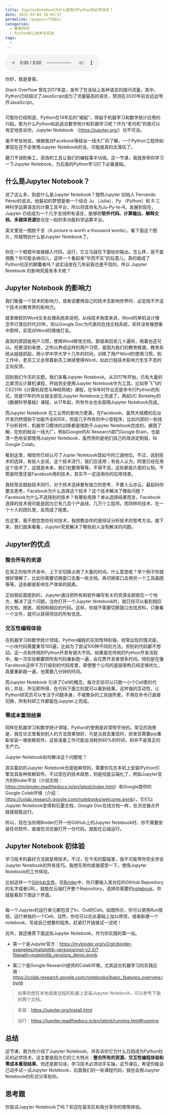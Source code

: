 ```yaml
---
title: JupyterNotebook为什么是现代Python的必学技术？
date: 2022-03-09 20:03:57
permalink: /pages/cf3db2/
categories:
  - 极客时间
  - Python核心技术与实战
tags:
  - 
---
```

<audio title="02.JupyterNotebook为什么是现代Python的必学技术？" src="https://static001.geekbang.org/resource/audio/7f/b9/7f8481cb86c376b17e93ca8a01b74fb9.mp3" controls="controls"></audio> 
<p>你好，我是景霄。</p><p>Stack  Overflow 曾在2017年底，发布了在该站上各种语言的提问流量。其中，Python已经超过了JavaScript成为了流量最高的语言，预测在2020年前会远远甩开JavaScript。</p><p><img src="https://static001.geekbang.org/resource/image/5c/2d/5c3daf49453370c3aa7ddf3bb36cab2d.png" alt=""></p><p>可能你已经知道，Python在14年后的“崛起”，得益于机器学习和数学统计应用的兴起。那为什么Python如此适合数学统计和机器学习呢？作为“老司机”的我可以肯定地告诉你，Jupyter Notebook （<a href="https://jupyter.org/">https://jupyter.org/</a>）功不可没。</p><p>毫不夸张地说，根据我对Facebook等硅谷一线大厂的了解，一个Python工程师如果现在还不会使用Jupyter Notebook的话，可能就真的太落伍了。</p><p>磨刀不误砍柴工，高效的工具让我们的编程事半功倍。这一节课，我就来带你学习一下Jupyter Notebook，为后面的Python学习打下必备基础。</p><h2>什么是Jupyter Notebook？</h2><p>说了这么多，到底什么是Jupyter Notebook？按照Jupyter 创始人 Fernando Pérez的说法，他最初的梦想是做一个综合 Ju （Julia）、Py （Python）和 R 三种科学运算语言的计算工具平台，所以将其命名为Ju-Py-te-R。发展到现在，Jupyter 已经成为一个几乎支持所有语言，能够把<strong>软件代码、计算输出、解释文档、多媒体资源</strong>整合在一起的多功能科学运算平台。</p><!-- [[[read_end]]] --><p>英文里说一图胜千言（A picture is worth a thousand words）。看下面这个图片，你就明白什么是Jupyter Notebook了。</p><p><img src="https://static001.geekbang.org/resource/image/de/71/dee40d0f591d3f5e2f43839dccc24471.png" alt=""></p><p>你在一个框框中直接输入代码，运行，它立马就在下面给你输出。怎么样，是不是很酷？你可能会纳闷儿，这样一个看起来“华而不实”的玩意儿，真的就成了Python社区的颠覆者吗？说实话放在几年前我也是不信的。所以 Jupyter Notebook 的影响究竟有多大呢？</p><h2>Jupyter Notebook 的影响力</h2><p>我们衡量一个技术的影响力，或者说要用自己的技术去影响世界时，必定绕不开这个技术对教育界的影响力。</p><p>就拿微软的Word文本处理系统来说吧。从纯技术角度来讲，Word的单机设计理念早已落后时代20年。但以Google Doc为代表的在线文档系统，却并没有像想象中那样，实现对Word的降维打击。</p><p>直观的原因是用户习惯，使用Word修改文档，那就来回发几十遍呗，用着也还可以。但更深刻来想，之所以养成这样的用户习惯，是因为我们的教育根源。教育系统从娃娃抓起，用小学中学大学十几年的时间，训练了用户Word的使用习惯。到工作中，老员工又会带着新员工继续使用Word，如此行程技术影响力生生不息的正向反馈。</p><p>回到我们今天的主题，我们来看Jupyter Notebook。从2017年开始，已有大量的北美顶尖计算机课程，开始完全使用Jupyter Notebook作为工具。比如李飞飞的CS231N《计算机视觉与神经网络》课程，在16年时作业还是命令行Python的形式，但是17年的作业就全部在Jupyter Notebook上完成了。再如UC Berkeley的《数据科学基础》课程，从17年起，所有作业也全部用Jupyter Notebook完成。</p><p>而Jupyter Notebook 在工业界的影响力更甚。在Facebook，虽然大规模的后台开发仍然借助于功能齐全的IDE，但是几乎所有的中小型程序，比如内部的一些线下分析软件，机器学习模块的训练都是借助于Jupyter Notebook完成的。据我了解，在别的硅谷一线大厂，例如Google的AI Research部门Google Brain，也是清一色地全部使用Jupyter Notebook，虽然用的是他们自己的改进定制版，叫 Google Colab。</p><p>看到这里，相信你已经认可了Jupter Notebook现如今的江湖地位。不过，说到技术的选择，有些人会说，这个技术流行，我们应该用；有些人认为，阿里已经在用这个技术了，这就是未来，我们也要用等等。不得不说，这些都是片面的认知。不管是阿里还是Facebook用的技术，其实不一定适用你的应用场景。</p><p>我经常会鼓励技术同行，对于技术选择要有独立的思考，不要人云亦云。最起码你要去思考，Facebook为什么选择这个技术？这个技术解决了哪些问题？Facebook为什么不选择别的技术？有哪些局限？单从选择结果而言，Facebook选择的技术很可能是因为它有几百个产品线，几万个工程师。而同样的技术，在一个十人的团队里，反而成了拖累。</p><p>在这里，我不想忽悠你任何技术，我想教会你的是辩证分析技术的思考方法。接下来，我们就来看看，Jupyter究竟解决了哪些别人没有解决的问题。</p><h2>Jupyter的优点</h2><h3>整合所有的资源</h3><p>在真正的软件开发中，上下文切换占用了大量的时间。什么意思呢？举个例子你就很好理解了，比如你需要切换窗口去看一些文档，再切换窗口去用另一个工具画图等等。这些都是影响生产效率的因素。</p><p>正如我前面提到的，Jupyter通过把所有和软件编写有关的资源全部放在一个地方，解决了这个问题。当你打开一个Jupyter Notebook时，就已经可以看到相应的文档、图表、视频和相应的代码。这样，你就不需要切换窗口去找资料，只要看一个文件，就可以获得项目的所有信息。</p><h3>交互性编程体验</h3><p>在机器学习和数学统计领域，Python编程的实验性特别强，经常出现的情况是，一小块代码需要重写100遍，比如为了尝试100种不同的方法，但别的代码都不想动。这一点和传统的Python开发有很大不同。如果是在传统的Python开发流程中，每一次实验都要把所有代码重新跑一遍，会花费开发者很多时间。特别是在像Facebook这样千万行级别的代码库里，即使整个公司的底层架构已经足够优化，真要重新跑一遍，也需要几分钟的时间。</p><p>而Jupyter Notebook  引进了Cell的概念，每次实验可以只跑一小个Cell里的代码；并且，所见即所得，在代码下面立刻就可以看到结果。这样强的互动性，让Python研究员可以专注于问题本身，不被繁杂的工具链所累，不用在命令行直接切换，所有科研工作都能在Jupyter上完成。</p><h3>零成本重现结果</h3><p>同样在机器学习和数学统计领域，Python的使用是非常短平快的。常见的场景是，我在论文里看到别人的方法效果很好，可是当我去重现时，却发现需要pip重新安装一堆依赖软件。这些准备工作可能会消耗你80%的时间，却并不是真正的生产力。</p><p>Jupyter Notebook如何解决这个问题呢？</p><p>其实最初的Jupyter Notebook也是挺麻烦的，需要你先在本机上安装IPython引擎及其各种依赖软件。不过现在的技术趋势，则是彻底云端化了，例如Jupyter官方的Binder平台（介绍文档：<a href="https://mybinder.readthedocs.io/en/latest/index.html">https://mybinder.readthedocs.io/en/latest/index.html</a>）和Google提供的  Google Colab环境（介绍：<a href="https://colab.research.google.com/notebooks/welcome.ipynb">https://colab.research.google.com/notebooks/welcome.ipynb</a>）。它们让Jupyter Notebook变得和石墨文档、Google Doc在线文档一样，在浏览器点开链接就能运行。</p><p>所以，现在当你用Binder打开一份GitHub上的Jupyter Notebook时，你不需要安装任何软件，直接在浏览器打开一份代码，就能在云端运行。</p><h2>Jupyter Notebook 初体验</h2><p>学习技术的最好方法就是用技术。不过，在今天的篇幅里，我不可能带你完全学会Jupyter Notebook的所有技巧。我想先带你直接感受一下，使用Jupyter Notebook的工作体验。</p><p>比如这样一个<a href="https://github.com/binder-examples/python2_with_3/blob/master/index3.ipynb">GitHub文件</a>。在<a href="https://mybinder.org/">Binder</a>中，你只要输入其对应的GitHub Repository的名字或者URL，就能在云端打开整个Repository，选择你需要的<a href="https://mybinder.org/v2/gh/binder-examples/python2_with_3/master?filepath=index3.ipynb">notebook</a>，你就能看到下图这个界面。</p><p><img src="https://static001.geekbang.org/resource/image/f8/c9/f81efe2538074a3385b9ba70aced2cc9.png" alt=""></p><p>每一个Jupyter的运行单元都包含了In、Out的Cell。如图所示，你可以使用Run按钮，运行单独的一个Cell。当然，你也可以在此基础上加以修改，或者新建一个notebook，写成自己想要的程序。赶紧打开链接试一试吧！</p><p>另外，我还推荐下面这些Jupyter Notebook，作为你实践的第一站。</p><ul>
<li>
<p>第一个是Jupyter官方：<a href="https://mybinder.org/v2/gh/binder-examples/matplotlib-versions/mpl-v2.0/?filepath=matplotlib_versions_demo.ipynb">https://mybinder.org/v2/gh/binder-examples/matplotlib-versions/mpl-v2.0/?filepath=matplotlib_versions_demo.ipynb</a></p>
</li>
<li>
<p>第二个是Google Research提供的Colab环境，尤其适合机器学习的实践应用：<a href="https://colab.research.google.com/notebooks/basic_features_overview.ipynb">https://colab.research.google.com/notebooks/basic_features_overview.ipynb</a></p>
</li>
</ul><blockquote>
<p>如果你想在本地或者远程的机器上安装Jupyter Notebook，可以参考下面的两个文档。</p>
</blockquote><blockquote>
<p>安装：<a href="https://jupyter.org/install.html">https://jupyter.org/install.html</a></p>
</blockquote><blockquote>
<p>运行：<a href="https://jupyter.readthedocs.io/en/latest/running.html#running">https://jupyter.readthedocs.io/en/latest/running.html#running</a></p>
</blockquote><h2>总结</h2><p>这节课，我为你介绍了Jupyter Notebook，并告诉你它为什么日趋成为Python社区的必学技术。这主要是因为它的三大特点：<strong>整合所有的资源、交互性编程体验和零成本重现结果</strong>。但还是那句话，学习技术必须动手实操。这节课后，希望你能自己动手试一试Jupyter Notebook，后面我们的一些课程代码，我也会用Jupyter Notebook的形式分享给你。</p><h2>思考题</h2><p>你尝试Jupyter Notebook了吗？欢迎在留言区和我分享你的使用体验。</p><p></p>